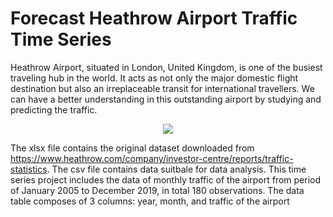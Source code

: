 # Forecast Heathrow Airport Traffic Time Series

Heathrow Airport, situated in London, United Kingdom, is one of the busiest traveling hub in the world. It acts as not only the major domestic flight destination but also an irreplaceable transit for international travellers. We can have a better understanding in this outstanding airport by studying and predicting the traffic.

<p align = "center">
  <img src = "https://airwaysmag.com/wp-content/uploads/2020/07/Heathrow_Airport_03_Pascall_Watson_4_3_9.jpg">
</p>

The xlsx file contains the original dataset downloaded from https://www.heathrow.com/company/investor-centre/reports/traffic-statistics. The csv file contains data suitbale for data analysis. This time series project includes the data of monthly traffic of the airport from period of January 2005 to December 2019, in total 180 observations. The data table composes of 3 columns: year, month, and traffic of the airport
